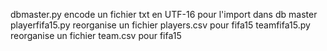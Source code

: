 dbmaster.py encode un fichier txt en UTF-16 pour l'import dans db master
playerfifa15.py reorganise un fichier players.csv pour fifa15
teamfifa15.py reorganise un fichier team.csv pour fifa15
